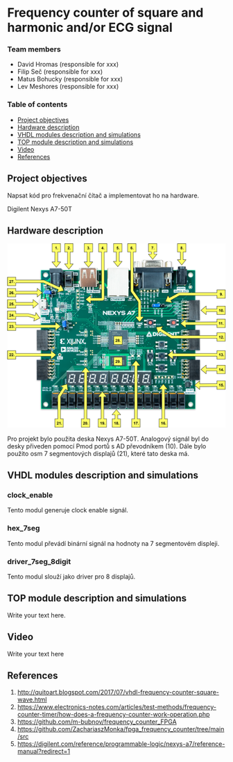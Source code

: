 # Frequency counter of square and harmonic and/or ECG signal


### Team members

* David Hromas (responsible for xxx)
* Filip Seč (responsible for xxx)
* Matus Bohucky (responsible for xxx)
* Lev Meshores (responsible for xxx)

### Table of contents

* [Project objectives](#objectives)
* [Hardware description](#hardware)
* [VHDL modules description and simulations](#modules)
* [TOP module description and simulations](#top)
* [Video](#video)
* [References](#references)

<a name="objectives"></a>

## Project objectives

Napsat kód pro frekvenační čítač a implementovat ho na hardware. 

<a name="hardware">Digilent Nexys A7-50T</a>

## Hardware description

![your figure](https://github.com/davidhro/DE1_projekt/blob/main/projekt/dokumentace/nexys-a7-callout.png)

Pro projekt bylo použita deska Nexys A7-50T. Analogový signál byl do desky přiveden pomocí Pmod portů s AD převodníkem (10).
Dále bylo použito osm 7 segmentových displajů (21), které tato deska má.

## VHDL modules description and simulations

### clock_enable
Tento modul generuje clock enable signál.

<a name="top"></a>

### hex_7seg
Tento modul převádí binární signál na hodnoty na 7 segmentovém displeji.

<a name="top"></a>

### driver_7seg_8digit
Tento modul slouží jako driver pro 8 displajů.

<a name="top"></a>

## TOP module description and simulations

Write your text here.

<a name="video"></a>

## Video

Write your text here

<a name="references"></a>

## References

1. http://quitoart.blogspot.com/2017/07/vhdl-frequency-counter-square-wave.html
2. https://www.electronics-notes.com/articles/test-methods/frequency-counter-timer/how-does-a-frequency-counter-work-operation.php
3. https://github.com/m-bubnov/frequency_counter_FPGA
4. https://github.com/ZachariaszMonka/fpga_frequency_counter/tree/main/src
5. https://digilent.com/reference/programmable-logic/nexys-a7/reference-manual?redirect=1
